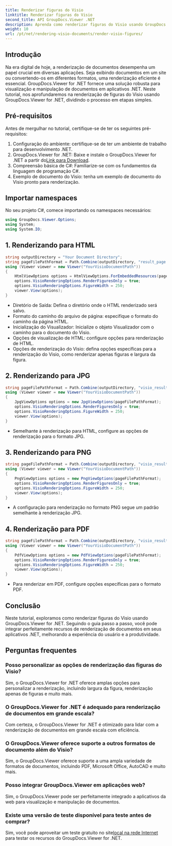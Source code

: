 ```yaml
---
title: Renderizar figuras do Visio
linktitle: Renderizar figuras do Visio
second_title: API GroupDocs.Viewer .NET
description: Aprenda como renderizar figuras do Visio usando GroupDocs.Viewer for .NET com este tutorial abrangente. Aprimore os recursos de visualização de documentos em seus aplicativos .NET.
weight: 10
url: /pt/net/rendering-visio-documents/render-visio-figures/
---
```

## Introdução
Na era digital de hoje, a renderização de documentos desempenha um papel crucial em diversas aplicações. Seja exibindo documentos em um site ou convertendo-os em diferentes formatos, uma renderização eficiente é essencial. GroupDocs.Viewer for .NET fornece uma solução robusta para visualização e manipulação de documentos em aplicativos .NET. Neste tutorial, nos aprofundaremos na renderização de figuras do Visio usando GroupDocs.Viewer for .NET, dividindo o processo em etapas simples.
## Pré-requisitos
Antes de mergulhar no tutorial, certifique-se de ter os seguintes pré-requisitos:
1. Configuração do ambiente: certifique-se de ter um ambiente de trabalho para desenvolvimento .NET.
2.  GroupDocs.Viewer for .NET: Baixe e instale o GroupDocs.Viewer for .NET a partir do[Link para Download](https://releases.groupdocs.com/viewer/net/).
3. Compreensão básica de C#: Familiarize-se com os fundamentos da linguagem de programação C#.
4. Exemplo de documento do Visio: tenha um exemplo de documento do Visio pronto para renderização.

## Importar namespaces
No seu projeto C#, comece importando os namespaces necessários:
```csharp
using GroupDocs.Viewer.Options;
using System;
using System.IO;
```
## 1. Renderizando para HTML
```csharp
string outputDirectory = "Your Document Directory";
string pageFilePathFormat = Path.Combine(outputDirectory, "result_page.html");
using (Viewer viewer = new Viewer("YourVisioDocumentPath"))
{
    HtmlViewOptions options = HtmlViewOptions.ForEmbeddedResources(pageFilePathFormat);
    options.VisioRenderingOptions.RenderFiguresOnly = true;
    options.VisioRenderingOptions.FigureWidth = 250;
    viewer.View(options);
}
```
- Diretório de Saída: Defina o diretório onde o HTML renderizado será salvo.
- Formato do caminho do arquivo de página: especifique o formato do caminho da página HTML.
- Inicialização do Visualizador: Inicialize o objeto Visualizador com o caminho para o documento do Visio.
- Opções de visualização de HTML: configure opções para renderização de HTML.
- Opções de renderização do Visio: defina opções específicas para a renderização do Visio, como renderizar apenas figuras e largura da figura.
## 2. Renderizando para JPG
```csharp
string pageFilePathFormat = Path.Combine(outputDirectory, "visio_result.jpg");
using (Viewer viewer = new Viewer("YourVisioDocumentPath"))
{
    JpgViewOptions options = new JpgViewOptions(pageFilePathFormat);
    options.VisioRenderingOptions.RenderFiguresOnly = true;
    options.VisioRenderingOptions.FigureWidth = 250;
    viewer.View(options);
}
```
- Semelhante à renderização para HTML, configure as opções de renderização para o formato JPG.
## 3. Renderizando para PNG
```csharp
string pageFilePathFormat = Path.Combine(outputDirectory, "visio_result.png");
using (Viewer viewer = new Viewer("YourVisioDocumentPath"))
{
    PngViewOptions options = new PngViewOptions(pageFilePathFormat);
    options.VisioRenderingOptions.RenderFiguresOnly = true;
    options.VisioRenderingOptions.FigureWidth = 250;
    viewer.View(options);
}
```
- A configuração para renderização no formato PNG segue um padrão semelhante à renderização JPG.
## 4. Renderização para PDF
```csharp
string pageFilePathFormat = Path.Combine(outputDirectory, "visio_result.pdf");
using (Viewer viewer = new Viewer("YourVisioDocumentPath"))
{
    PdfViewOptions options = new PdfViewOptions(pageFilePathFormat);
    options.VisioRenderingOptions.RenderFiguresOnly = true;
    options.VisioRenderingOptions.FigureWidth = 250;
    viewer.View(options);
}
```
- Para renderizar em PDF, configure opções específicas para o formato PDF.

## Conclusão
Neste tutorial, exploramos como renderizar figuras do Visio usando GroupDocs.Viewer for .NET. Seguindo o guia passo a passo, você pode integrar perfeitamente recursos de renderização de documentos em seus aplicativos .NET, melhorando a experiência do usuário e a produtividade.
## Perguntas frequentes
### Posso personalizar as opções de renderização das figuras do Visio?
Sim, o GroupDocs.Viewer for .NET oferece amplas opções para personalizar a renderização, incluindo largura da figura, renderização apenas de figuras e muito mais.
### O GroupDocs.Viewer for .NET é adequado para renderização de documentos em grande escala?
Com certeza, o GroupDocs.Viewer for .NET é otimizado para lidar com a renderização de documentos em grande escala com eficiência.
### O GroupDocs.Viewer oferece suporte a outros formatos de documento além do Visio?
Sim, o GroupDocs.Viewer oferece suporte a uma ampla variedade de formatos de documentos, incluindo PDF, Microsoft Office, AutoCAD e muito mais.
### Posso integrar GroupDocs.Viewer em aplicações web?
Sim, o GroupDocs.Viewer pode ser perfeitamente integrado a aplicativos da web para visualização e manipulação de documentos.
### Existe uma versão de teste disponível para teste antes de comprar?
Sim, você pode aproveitar um teste gratuito no site[local na rede Internet](https://releases.groupdocs.com/) para testar os recursos do GroupDocs.Viewer for .NET.